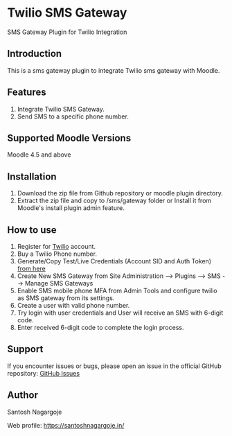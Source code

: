 # Twilio SMS Gateway
SMS Gateway Plugin for Twilio Integration

## Introduction
This is a sms gateway plugin to integrate Twilio sms gateway with Moodle.

## Features
1. Integrate Twilio SMS Gateway.
2. Send SMS to a specific phone number.

## Supported Moodle Versions
Moodle 4.5 and above

## Installation
1. Download the zip file from Github repository or moodle plugin directory.
2. Extract the zip file and copy to /sms/gateway folder or Install it from Moodle's install plugin admin feature.

## How to use
1. Register for [Twilio](https://twilio.com) account.
2. Buy a Twilio Phone number.
3. Generate/Copy Test/Live Credentials (Account SID and Auth Token) [from here](https://console.twilio.com/us1/account/keys-credentials/api-keys)
4. Create New SMS Gateway from Site Administration --> Plugins --> SMS --> Manage SMS Gateways
5. Enable SMS mobile phone MFA from Admin Tools and configure twilio as SMS gateway from its settings.
6. Create a user with valid phone number.
7. Try login with user credentials and User will receive an SMS with 6-digit code.
8. Enter received 6-digit code to complete the login process.

## Support
If you encounter issues or bugs, please open an issue in the official GitHub repository: [GitHub Issues](https://github.com/santoshndev/moodle-smsgateway_twilio/issues)

## Author
Santosh Nagargoje

Web profile: https://santoshnagargoje.in/